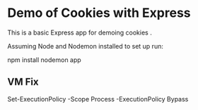 # Demo of Cookies with Express

This is a basic Express app for demoing cookies .

Assuming Node and Nodemon installed to set up run:

npm install
nodemon app

## VM Fix

Set-ExecutionPolicy -Scope Process -ExecutionPolicy Bypass
